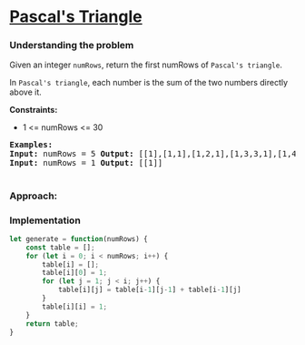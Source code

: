 # [ Pascal's Triangle](https://leetcode.com/problems/pascals-triangle/)

### Understanding the problem
Given an integer `numRows`, return the first numRows of `Pascal's triangle`.

In `Pascal's triangle`, each number is the sum of the two numbers directly above it.

<b>Constraints:</b>

- 1 <= numRows <= 30

<pre>
<b>Examples:</b>
<b>Input:</b> numRows = 5 <b>Output:</b> [[1],[1,1],[1,2,1],[1,3,3,1],[1,4,6,4,1]]
<b>Input:</b> numRows = 1 <b>Output:</b> [[1]]
</pre>

#
### Approach: 


### Implementation
```js
let generate = function(numRows) {
    const table = [];
    for (let i = 0; i < numRows; i++) {
        table[i] = [];
        table[i][0] = 1;
        for (let j = 1; j < i; j++) {
            table[i][j] = table[i-1][j-1] + table[i-1][j]
        }
        table[i][i] = 1;
    }
    return table;
}
```
